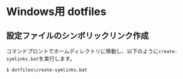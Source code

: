 # Windows用 dotfiles

## 設定ファイルのシンボリックリンク作成
コマンドプロントでホームディレクトリに移動し、以下のように`create-symlinks.bat`を実行します。
```
$ dotfiles\create-symlinks.bat
```
